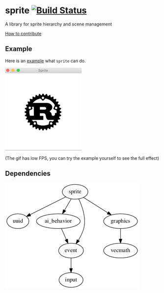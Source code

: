 # sprite [![Build Status](https://travis-ci.org/PistonDevelopers/sprite.svg?branch=master)](https://travis-ci.org/PistonDevelopers/sprite)

A library for sprite hierarchy and scene management

[How to contribute](https://github.com/PistonDevelopers/piston/blob/master/CONTRIBUTING.md)

## Example
Here is an [example](https://github.com/PistonDevelopers/piston-examples/blob/master/src/sprite.rs) what `sprite` can do.

![actions](./demo.gif)

(The gif has low FPS, you can try the example yourself to see the full effect)

## Dependencies

![dependencies](./Cargo.png)

